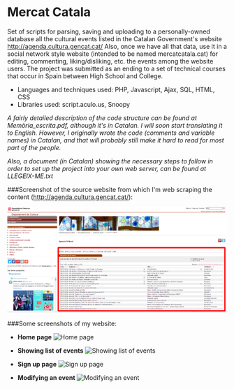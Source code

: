 # Mercat Catala
Set of scripts for parsing, saving and uploading to a personally-owned database all the cultural events listed in the Catalan Government's website http://agenda.cultura.gencat.cat/ Also, once we have all that data, use it in a social network style website (intended to be named mercatcatala.cat) for editing, commenting, liking/disliking, etc. the events among the website users. The project was submitted as an ending to a set of technical courses that occur in Spain between High School and College.

- Languages and techniques used: PHP, Javascript, Ajax, SQL, HTML, CSS
- Libraries used: script.aculo.us, Snoopy

_A fairly detailed description of the code structure can be found at Memòria_escrita.pdf, although it's in Catalan. I will soon start translating it to English. However, I originally wrote the code (comments and variable names) in Catalan, and that will probably still make it hard to read for most part of the people._

_Also, a document (in Catalan) showing the necessary steps to follow in order to set up the project into your own web server, can be found at LLEGEIX-ME.txt_

###Screenshot of the source website from which I'm web scraping the content (http://agenda.cultura.gencat.cat/):

![List of events Gencat](/SCREENSHOTS/screenshot_gencat.png "List of events Gencat")

###Some screenshots of my website:

- **Home page**
![Home page](https://github.com/afranques44/mercat-catala/raw/master/SCREENSHOTS/home_page.png "Home page")

- **Showing list of events**
![Showing list of events](https://github.com/afranques44/mercat-catala/raw/master/SCREENSHOTS/showing_list_events.png "Showing list of events")

- **Sign up page**
![Sign up page](https://github.com/afranques44/mercat-catala/raw/master/SCREENSHOTS/register_page.png "Sign up page")

- **Modifying an event**
![Modifying an event](https://github.com/afranques44/mercat-catala/raw/master/SCREENSHOTS/modifying_event.png "Modifying an event")
